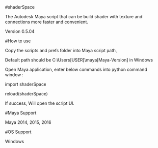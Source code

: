 #shaderSpace

The Autodesk Maya script that can be build shader with texture and connections more faster and convenient.

Version 0.5.04

#How to use

Copy the scripts and prefs folder into Maya script path,

Default path should be C:\Users\[USER]\maya\[Maya-Version] in Windows

Open Maya application, enter below commands into python command window :

import shaderSpace

reload(shaderSpace)

If success, Will open the script UI.

#Maya Support

Maya 2014, 2015, 2016

#OS Support

Windows
